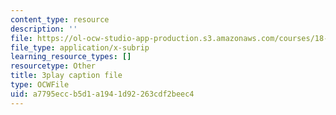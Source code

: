 ```yaml
---
content_type: resource
description: ''
file: https://ol-ocw-studio-app-production.s3.amazonaws.com/courses/18-02-multivariable-calculus-fall-2007/a7795eccb5d1a1941d92263cdf2beec4_2XraaWefBd8.srt
file_type: application/x-subrip
learning_resource_types: []
resourcetype: Other
title: 3play caption file
type: OCWFile
uid: a7795ecc-b5d1-a194-1d92-263cdf2beec4
---
```

